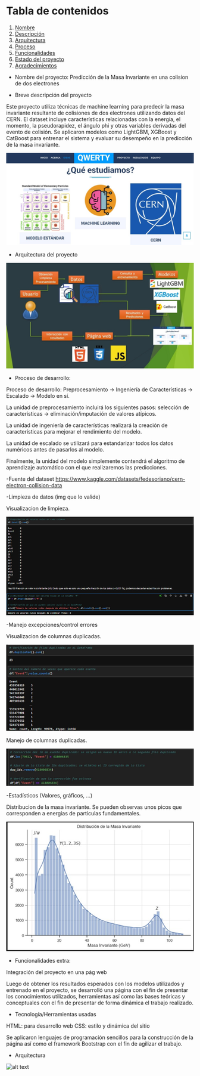 # Tabla de contenidos

1. [Nombre](#Nombre)
2. [Descripción](#descripción)
3. [Arquitectura](#Arquitectura)
4. [Proceso](#Proceso)
5. [Funcionalidades](#Funcionalidades)
6. [Estado del proyecto](#EstadoDelProyecto)
7. [Agradecimientos](#Agradecimientos)


* Nombre del proyecto: Predicción de la Masa Invariante en una colision de dos electrones

* Breve descripción del proyecto

Este proyecto utiliza técnicas de machine learning para predecir la masa invariante resultante de colisiones de dos electrones utilizando datos del CERN. El dataset incluye características relacionadas con la energía, el momento, la pseudorapidez, el ángulo phi y otras variables derivadas del evento de colisión. Se aplicaron modelos como LightGBM, XGBoost y CatBoost para entrenar el sistema y evaluar su desempeño en la predicción de la masa invariante.

![alt text](imagenes/1.jpg)

* Arquitectura del proyecto

![alt text](imagenes/2.jpg)

* Proceso de desarrollo:

Proceso de desarrollo: Preprocesamiento -> Ingeniería de Características -> Escalado -> Modelo en sí.

La unidad de preprocesamiento incluirá los siguientes pasos: selección de características -> eliminación/imputación de valores atípicos.

La unidad de ingeniería de características realizará la creación de características para mejorar el rendimiento del modelo.

La unidad de escalado se utilizará para estandarizar todos los datos numéricos antes de pasarlos al modelo.

Finalmente, la unidad del modelo simplemente contendrá el algoritmo de aprendizaje automático con el que realizaremos las predicciones.

-Fuente del dataset https://www.kaggle.com/datasets/fedesoriano/cern-electron-collision-data

-Limpieza de datos (img que lo valide)

Visualizacion de limpieza.

![alt text](imagenes/3.jpg)


-Manejo excepciones/control errores

Visualizacion de columnas duplicadas.

![alt text](imagenes/4.jpg)

Manejo de columnas duplicadas.

![alt text](imagenes/5.jpg)

-Estadísticos (Valores, gráficos, …)

Distribucion de la masa invariante. Se pueden observas unos picos que corresponden a energias de particulas fundamentales.

![alt text](imagenes/6.jpg)

* Funcionalidades extra:

Integración del proyecto en una pág web

Luego de obtener los resultados esperados con los modelos utilizados y entrenado en el proyecto, se desarrolló una página con el fin de presentar los conocimientos utilizados, herramientas así como las bases teóricas y conceptuales con el fin de presentar de forma dinámica el trabajo realizado.

- Tecnología/Herramientas usadas

HTML: para desarrollo web 
CSS: estilo y dinámica del sitio

Se aplicaron lenguajes de programación sencillos para la construcción de la página así como el framework Bootstrap con el fin de agilizar el trabajo.

- Arquitectura

![alt text](7.jpg)

